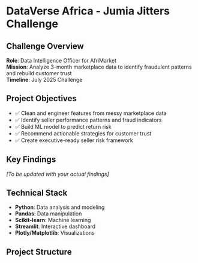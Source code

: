# DataVerse Africa - Jumia Jitters Challenge

## Challenge Overview
**Role**: Data Intelligence Officer for AfriMarket  
**Mission**: Analyze 3-month marketplace data to identify fraudulent patterns and rebuild customer trust  
**Timeline**: July 2025 Challenge  

## Project Objectives
- ✅ Clean and engineer features from messy marketplace data
- ✅ Identify seller performance patterns and fraud indicators
- ✅ Build ML model to predict return risk
- ✅ Recommend actionable strategies for customer trust
- ✅ Create executive-ready seller risk framework

## Key Findings
*[To be updated with your actual findings]*

## Technical Stack
- **Python**: Data analysis and modeling
- **Pandas**: Data manipulation
- **Scikit-learn**: Machine learning
- **Streamlit**: Interactive dashboard
- **Plotly/Matplotlib**: Visualizations

## Project Structure
